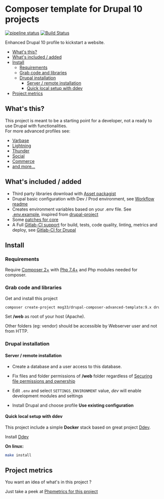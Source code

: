 # Composer template for Drupal 10 projects

[![pipeline status](https://gitlab.com/mog33/drupal-composer-advanced-template/badges/9.x/pipeline.svg)](https://gitlab.com/mog33/drupal-composer-advanced-template/commits/9.x-dev)
[![Build Status](https://travis-ci.org/Mogtofu33/drupal-composer-advanced-template.svg?branch=9.x)](https://travis-ci.org/Mogtofu33/drupal-composer-advanced-template)

Enhanced Drupal 10 profile to kickstart a website.

- [What's this?](#whats-this)
- [What's included / added](#whats-included--added)
- [Install](#install)
  - [Requirements](#requirements)
  - [Grab code and libraries](#grab-code-and-libraries)
  - [Drupal installation](#drupal-installation)
    - [Server / remote installation](#server--remote-installation)
    - [Quick local setup with ddev](#quick-local-setup-with-ddev)
- [Project metrics](#project-metrics)

## What's this?

This project is meant to be a starting point for a developer, not a ready to
use Drupal with functionalities.  
For more advanced profiles see:

- [Varbase](https://www.drupal.org/project/varbase)
- [Lightning](https://www.drupal.org/project/lightning)
- [Thunder](https://www.drupal.org/project/thunder)
- [Social](https://www.drupal.org/project/social)
- [Commerce](https://www.drupal.org/project/commerce)
- [and more...](https://www.drupal.org/project/project_distribution?f%5B0%5D=&f%5B1%5D=&f%5B2%5D=sm_core_compatibility%3A9&f%5B3%5D=sm_field_project_type%3Afull&f%5B4%5D=&f%5B5%5D=&text=&solrsort=iss_project_release_usage+desc&op=Search)

## What's included / added

- Third party libraries download with [Asset packagist](https://asset-packagist.org)
- Drupal basic configuration with Dev / Prod environment, see [Workflow readme](config/README.md)
- Creates environment variables based on your .env file. See [.env.example](./.env.example), inspired from [drupal-project](https://github.com/drupal-composer/drupal-project)
- Some [patches for core](./composer.json#L255)
- A Full [Gitlab-CI support](https://gitlab.com/mog33/gitlab-ci-drupal) for build, tests, code quality, linting, metrics and deploy, see [Gitlab-CI for Drupal](https://gitlab.com/mog33/gitlab-ci-drupal)

## Install

### Requirements

Require [Composer 2+](https://getcomposer.org) with [Php 7.4+](http://php.net/) and Php modules needed for composer.

### Grab code and libraries

Get and install this project

```bash
composer create-project mog33/drupal-composer-advanced-template:9.x drupal --stability dev --no-interaction
```

Set **/web** as root of your host (Apache).

Other folders (eg: vendor) should be accessible by Webserver user and not from HTTP.

### Drupal installation

#### Server / remote installation

- Create a database and a user access to this database.

- Fix files and folder permissions of **/web** folder regardless of [Securing file permissions and ownership](https://www.drupal.org/node/244924)

- Edit `.env` and select `SETTINGS_ENVIRONMENT` value, _dev_ will enable development modules and settings

- Install Drupal and choose profile **Use existing configuration**

#### Quick local setup with ddev

This project include a simple **Docker** stack based on great project [Ddev](https://ddev.readthedocs.io/en/latest/).

Install [Ddev](https://ddev.readthedocs.io/en/latest/#installation)

**On linux:**

```bash
make install
```

## Project metrics

You want an idea of what's in this project ?

Just take a peek at [Phpmetrics for this project](https://mog33.gitlab.io/-/drupal-composer-advanced-template/-/jobs/265433512/artifacts/reports/phpmetrics/index.html)
